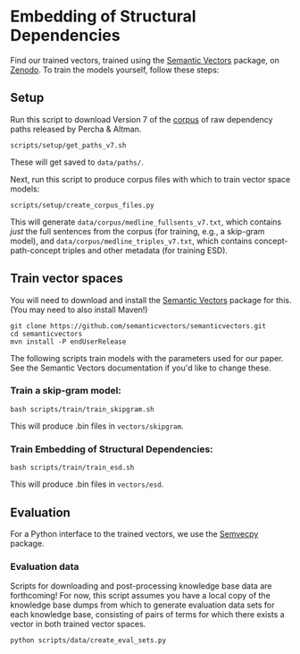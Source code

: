 # Embedding of Structural Dependencies


Find our trained vectors, trained using the [Semantic Vectors](https://github.com/semanticvectors/semanticvectors) package, on [Zenodo](https://zenodo.org/record/3832324). To train the models yourself, follow these steps:

## Setup

Run this script to download Version 7 of the [corpus](https://zenodo.org/record/3459420#.XxDtIZNKiRs) of raw dependency paths released by Percha & Altman. 

```
scripts/setup/get_paths_v7.sh
```
These will get saved to `data/paths/`.

Next, run this script to produce corpus files with which to train vector space models:

```
scripts/setup/create_corpus_files.py
```

This will generate `data/corpus/medline_fullsents_v7.txt`, which contains *just* the full sentences from the corpus (for training, e.g., a skip-gram model), and `data/corpus/medline_triples_v7.txt`, which contains concept-path-concept triples and other metadata (for training ESD). 

## Train vector spaces

You will need to download and install the [Semantic Vectors](https://github.com/semanticvectors/semanticvectors) package for this. 
(You may need to also install Maven!)

```
git clone https://github.com/semanticvectors/semanticvectors.git
cd semanticvectors
mvn install -P endUserRelease
```

The following scripts train models with the parameters used for our paper. See the Semantic Vectors documentation if you'd like to change these.

### Train a skip-gram model:

```
bash scripts/train/train_skipgram.sh
```

This will produce .bin files in `vectors/skipgram`.

### Train Embedding of Structural Dependencies:

```
bash scripts/train/train_esd.sh
```

This will produce .bin files in `vectors/esd`.

## Evaluation

For a Python interface to the trained vectors, we use the [Semvecpy](https://github.com/semanticvectors/semvecpy) package. 

### Evaluation data

Scripts for downloading and post-processing knowledge base data are forthcoming!
For now, this script assumes you have a local copy of the knowledge base dumps 
from which to generate evaluation data sets for each knowledge base, consisting 
of pairs of terms for which there exists a vector in both trained vector spaces. 

```
python scripts/data/create_eval_sets.py
``` 
